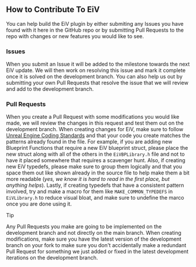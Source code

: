 ## How to Contribute To EiV

You can help build the EiV plugin by either submiting any Issues you have found with it here in the GitHub repo or by submitting Pull 
Requests to the repo with changes or new features you would like to see.

### Issues

When you submit an Issue it will be added to the milestone towards the next EiV update. We will then work on resolving this issue and 
mark it complete once it is solved on the development branch. You can also help us out by submitting your own Pull Requests that resolve 
the issue that we will review and add to the development branch.

### Pull Requests

When you create a Pull Request with some modifications you would like made, we will review the changes in this request and test them 
out on the development branch. When creating changes for EiV, make sure to follow [Unreal Engine Coding Standards](https://dev.epicgames.com/documentation/en-us/unreal-engine/epic-cplusplus-coding-standard-for-unreal-engine)
and that your code you create matches the patterns already found in the file. For example, if you are adding new Blueprint Functions 
that require a new EiV blueprint struct, please place the new struct along with all of the others in the `EiVBPLibrary.h` file and 
not to have it placed somewhere that requires a scavenger hunt. Also, if creating new EiV typedefs, please make sure to group them 
logically and that you space them out like shown already in the source file to help make them a bit more readable (*yes, we know it 
is hard to read in the first place, but anything helps*). Lastly, if creating typedefs that have a consistent pattern involved, try 
and make a macro for them like `MAKE_COMMON_TYPEDEFS` in `EiVLibrary.h` to reduce visual bloat, and make sure to undefine the marco 
once you are done using it.

> [!Tip]
> Any Pull Requests you make are going to be implemented on the development branch and not directly on the main branch. When creating
> modifications, make sure you have the latest version of the development branch on your fork to make sure you don't accidentally make
> a redundant Pull Request for something we just added or fixed in the latest development iterations on the development branch.
